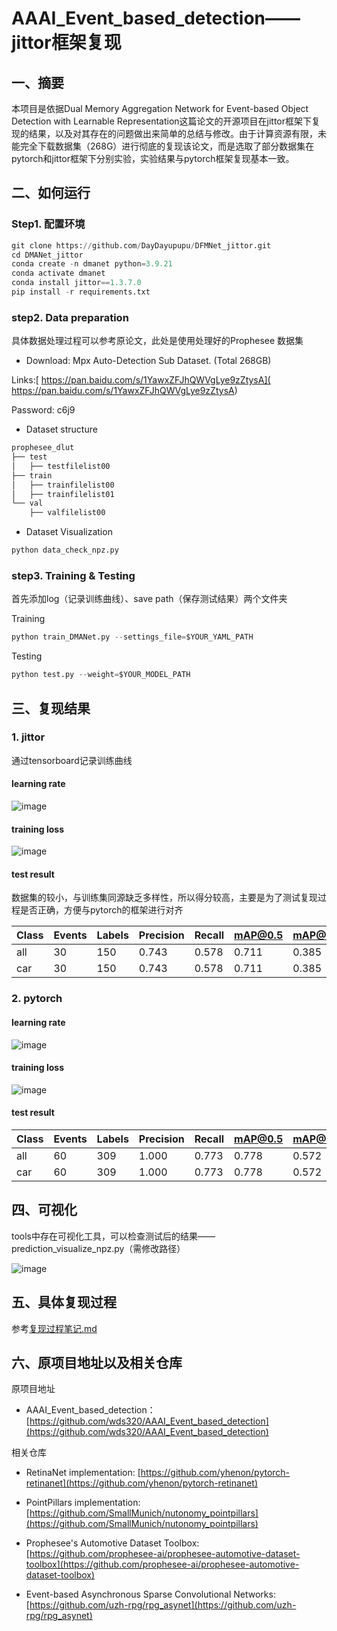 # AAAI_Event_based_detection——jittor框架复现

## 一、摘要

本项目是依据Dual Memory Aggregation Network for Event-based Object Detection with Learnable Representation这篇论文的开源项目在jittor框架下复现的结果，以及对其存在的问题做出来简单的总结与修改。由于计算资源有限，未能完全下载数据集（268G）进行彻底的复现该论文，而是选取了部分数据集在pytorch和jittor框架下分别实验，实验结果与pytorch框架复现基本一致。

## 二、如何运行

### Step1. 配置环境

```Python
git clone https://github.com/DayDayupupu/DFMNet_jittor.git
cd DMANet_jittor
conda create -n dmanet python=3.9.21
conda activate dmanet
conda install jittor==1.3.7.0 
pip install -r requirements.txt
```

### step2. Data preparation

具体数据处理过程可以参考原论文，此处是使用处理好的Prophesee 数据集

- Download: Mpx Auto-Detection Sub Dataset. (Total 268GB)

Links:[ https://pan.baidu.com/s/1YawxZFJhQWVgLye9zZtysA]( https://pan.baidu.com/s/1YawxZFJhQWVgLye9zZtysA)

Password: c6j9

- Dataset structure

```Python
prophesee_dlut   
├── test
│   ├── testfilelist00
├── train
│   ├── trainfilelist00
│   ├── trainfilelist01
└── val
    ├── valfilelist00
```

- Dataset Visualization

```Python
python data_check_npz.py
```

### step3. Training & Testing

首先添加log（记录训练曲线）、save path（保存测试结果）两个文件夹

Training

```Python
python train_DMANet.py --settings_file=$YOUR_YAML_PATH
```

Testing

```Python
python test.py --weight=$YOUR_MODEL_PATH
```

## 三、复现结果

### 1. jittor

通过tensorboard记录训练曲线

#### learning rate

![image](https://github.com/user-attachments/assets/dce49519-6ce8-4452-8269-a1c82d0dfe3b)


#### training loss

![image](https://github.com/user-attachments/assets/59494ceb-9504-4531-921c-ca9083382567)


#### test result

数据集的较小，与训练集同源缺乏多样性，所以得分较高，主要是为了测试复现过程是否正确，方便与pytorch的框架进行对齐

|Class|Events|Labels|Precision|Recall|mAP@0.5|mAP@0.5:0.95|
|-|-|-|-|-|-|-|
|all|30|150|0.743|0.578|0.711|0.385|
|car|30|150|0.743|0.578|0.711|0.385|

### 2. pytorch

#### learning rate

![image](https://github.com/user-attachments/assets/4645b3e9-60c1-41aa-9e63-e1519bc8a4f7)


#### training loss

![image](https://github.com/user-attachments/assets/e5722c09-58ab-4e56-85c8-d5443d678f3d)


#### test result

|Class|Events|Labels|Precision|Recall|mAP@0.5|mAP@0.5:0.95|
|-|-|-|-|-|-|-|
|all|60|309|1.000|0.773|0.778|0.572|
|car|60|309|1.000|0.773|0.778|0.572|

## 四、可视化

tools中存在可视化工具，可以检查测试后的结果——prediction_visualize_npz.py（需修改路径）

![image](https://github.com/user-attachments/assets/cffb1003-45ac-4c2c-8b14-551087c9543e)


## 五、具体复现过程

参考[复现过程笔记.md](https://github.com/DayDayupupu/DFMNet_jittor/blob/main/%E5%A4%8D%E7%8E%B0%E8%BF%87%E7%A8%8B%E7%AC%94%E8%AE%B0.md)

## 六、原项目地址以及相关仓库

原项目地址

- AAAI_Event_based_detection：[https://github.com/wds320/AAAI_Event_based_detection](https://github.com/wds320/AAAI_Event_based_detection)

相关仓库

- RetinaNet implementation: [https://github.com/yhenon/pytorch-retinanet](https://github.com/yhenon/pytorch-retinanet)

- PointPillars implementation: [https://github.com/SmallMunich/nutonomy_pointpillars](https://github.com/SmallMunich/nutonomy_pointpillars)

- Prophesee's Automotive Dataset Toolbox: [https://github.com/prophesee-ai/prophesee-automotive-dataset-toolbox](https://github.com/prophesee-ai/prophesee-automotive-dataset-toolbox)

- Event-based Asynchronous Sparse Convolutional Networks: [https://github.com/uzh-rpg/rpg_asynet](https://github.com/uzh-rpg/rpg_asynet)

